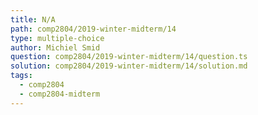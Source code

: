 ```yaml
---
title: N/A
path: comp2804/2019-winter-midterm/14
type: multiple-choice
author: Michiel Smid
question: comp2804/2019-winter-midterm/14/question.ts
solution: comp2804/2019-winter-midterm/14/solution.md
tags:
  - comp2804
  - comp2804-midterm
---
```

